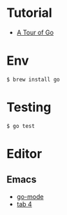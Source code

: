 # Tutorial

- [A Tour of Go](https://tour.golang.org/welcome/1)

# Env

```
$ brew install go
```

# Testing

```
$ go test
```

# Editor

## Emacs

- [go-mode](https://github.com/dominikh/go-mode.el)
- [tab 4](https://coderwall.com/p/kpp6ta/nice-emacs-go-mode-indenting-and-autoformat)
